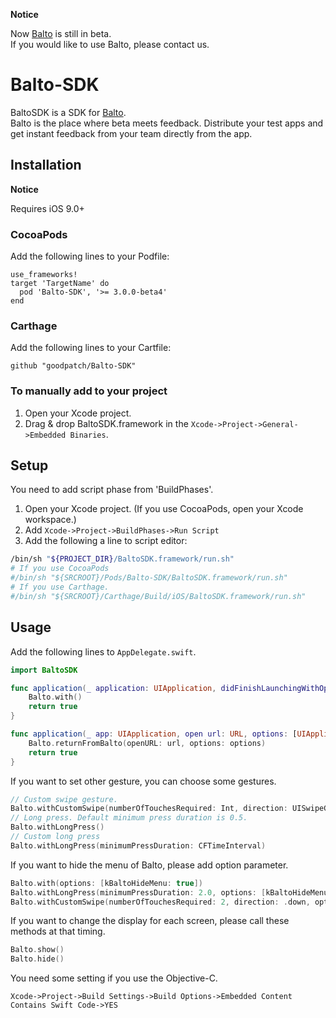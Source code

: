 **Notice**

Now [Balto](https://www.balto.io/) is still in beta.  
If you would like to use Balto, please contact us.

# Balto-SDK

BaltoSDK is a SDK for [Balto](https://www.balto.io/).  
Balto is the place where beta meets feedback. Distribute your test apps and get instant feedback from your team directly from the app.

## Installation

**Notice**

Requires iOS 9.0+

### CocoaPods

Add the following lines to your Podfile:

```
use_frameworks!
target 'TargetName' do
  pod 'Balto-SDK', '>= 3.0.0-beta4'
end
```

### Carthage

Add the following lines to your Cartfile:

```
github "goodpatch/Balto-SDK"
```

### To manually add to your project

1. Open your Xcode project.
2. Drag & drop BaltoSDK.framework in the `Xcode->Project->General->Embedded Binaries`.

## Setup

You need to add script phase from 'BuildPhases'.

1. Open your Xcode project. (If you use CocoaPods, open your Xcode workspace.)
2. Add `Xcode->Project->BuildPhases->Run Script`
3. Add the following a line to script editor:

```bash
/bin/sh "${PROJECT_DIR}/BaltoSDK.framework/run.sh"
# If you use CocoaPods
#/bin/sh "${SRCROOT}/Pods/Balto-SDK/BaltoSDK.framework/run.sh"
# If you use Carthage.
#/bin/sh "${SRCROOT}/Carthage/Build/iOS/BaltoSDK.framework/run.sh"
```

## Usage

Add the following lines to `AppDelegate.swift`.

```swift
import BaltoSDK

func application(_ application: UIApplication, didFinishLaunchingWithOptions launchOptions: [UIApplicationLaunchOptionsKey: Any]?) -> Bool {
    Balto.with()
    return true
}

func application(_ app: UIApplication, open url: URL, options: [UIApplicationOpenURLOptionsKey : Any] = [:]) -> Bool {
    Balto.returnFromBalto(openURL: url, options: options)
    return true
}
```

If you want to set other gesture, you can choose some gestures.

```swift
// Custom swipe gesture.
Balto.withCustomSwipe(numberOfTouchesRequired: Int, direction: UISwipeGestureRecognizerDirection)
// Long press. Default minimum press duration is 0.5.
Balto.withLongPress()
// Custom long press
Balto.withLongPress(minimumPressDuration: CFTimeInterval)
```

If you want to hide the menu of Balto, please add option parameter.

```swift
Balto.with(options: [kBaltoHideMenu: true])
Balto.withLongPress(minimumPressDuration: 2.0, options: [kBaltoHideMenu: true])
Balto.withCustomSwipe(numberOfTouchesRequired: 2, direction: .down, options: [kBaltoHideMenu: true])
```

If you want to change the display for each screen, please call these methods at that timing.

```swift
Balto.show()
Balto.hide()
```

You need some setting if you use the Objective-C.

`Xcode->Project->Build Settings->Build Options->Embedded Content Contains Swift Code->YES`
